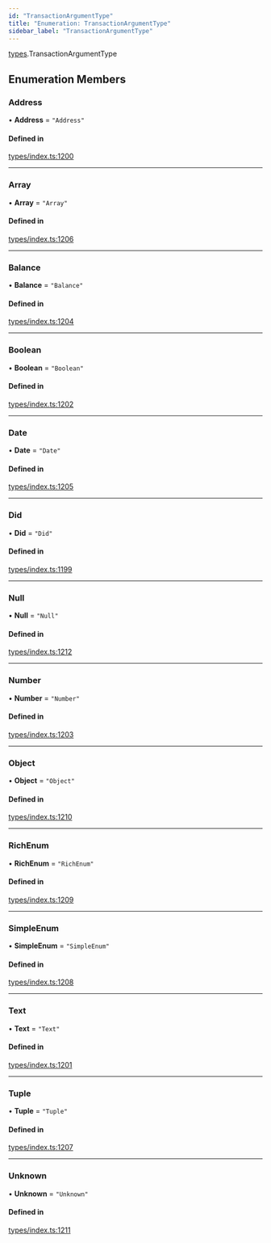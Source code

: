 ```yaml
---
id: "TransactionArgumentType"
title: "Enumeration: TransactionArgumentType"
sidebar_label: "TransactionArgumentType"
---
```


[types](../../../modules/Types/Types.md).TransactionArgumentType

## Enumeration Members

### Address

• **Address** = ``"Address"``

#### Defined in

[types/index.ts:1200](https://github.com/PolymeshAssociation/polymesh-sdk/blob/968f8d70c/src/types/index.ts#L1200)

___

### Array

• **Array** = ``"Array"``

#### Defined in

[types/index.ts:1206](https://github.com/PolymeshAssociation/polymesh-sdk/blob/968f8d70c/src/types/index.ts#L1206)

___

### Balance

• **Balance** = ``"Balance"``

#### Defined in

[types/index.ts:1204](https://github.com/PolymeshAssociation/polymesh-sdk/blob/968f8d70c/src/types/index.ts#L1204)

___

### Boolean

• **Boolean** = ``"Boolean"``

#### Defined in

[types/index.ts:1202](https://github.com/PolymeshAssociation/polymesh-sdk/blob/968f8d70c/src/types/index.ts#L1202)

___

### Date

• **Date** = ``"Date"``

#### Defined in

[types/index.ts:1205](https://github.com/PolymeshAssociation/polymesh-sdk/blob/968f8d70c/src/types/index.ts#L1205)

___

### Did

• **Did** = ``"Did"``

#### Defined in

[types/index.ts:1199](https://github.com/PolymeshAssociation/polymesh-sdk/blob/968f8d70c/src/types/index.ts#L1199)

___

### Null

• **Null** = ``"Null"``

#### Defined in

[types/index.ts:1212](https://github.com/PolymeshAssociation/polymesh-sdk/blob/968f8d70c/src/types/index.ts#L1212)

___

### Number

• **Number** = ``"Number"``

#### Defined in

[types/index.ts:1203](https://github.com/PolymeshAssociation/polymesh-sdk/blob/968f8d70c/src/types/index.ts#L1203)

___

### Object

• **Object** = ``"Object"``

#### Defined in

[types/index.ts:1210](https://github.com/PolymeshAssociation/polymesh-sdk/blob/968f8d70c/src/types/index.ts#L1210)

___

### RichEnum

• **RichEnum** = ``"RichEnum"``

#### Defined in

[types/index.ts:1209](https://github.com/PolymeshAssociation/polymesh-sdk/blob/968f8d70c/src/types/index.ts#L1209)

___

### SimpleEnum

• **SimpleEnum** = ``"SimpleEnum"``

#### Defined in

[types/index.ts:1208](https://github.com/PolymeshAssociation/polymesh-sdk/blob/968f8d70c/src/types/index.ts#L1208)

___

### Text

• **Text** = ``"Text"``

#### Defined in

[types/index.ts:1201](https://github.com/PolymeshAssociation/polymesh-sdk/blob/968f8d70c/src/types/index.ts#L1201)

___

### Tuple

• **Tuple** = ``"Tuple"``

#### Defined in

[types/index.ts:1207](https://github.com/PolymeshAssociation/polymesh-sdk/blob/968f8d70c/src/types/index.ts#L1207)

___

### Unknown

• **Unknown** = ``"Unknown"``

#### Defined in

[types/index.ts:1211](https://github.com/PolymeshAssociation/polymesh-sdk/blob/968f8d70c/src/types/index.ts#L1211)
